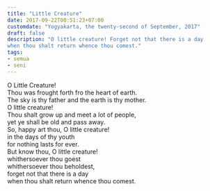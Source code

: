 ```yaml
---
title: "Little Creature"
date: 2017-09-22T00:51:23+07:00
customdate: "Yogyakarta, the twenty-second of September, 2017"
draft: false
description: "O little creature! Forget not that there is a day  
when thou shalt return whence thou comest."
tags:
- semua 
- seni
---
```


O Little Creature!  
Thou was frought forth fro the heart of earth.  
The sky is thy father and the earth is thy mother.  
O little creature!  
Thou shalt grow up and meet a lot of people,  
yet ye shall be old and pass away.  
So, happy art thou, O little creature!  
in the days of thy youth  
for nothing lasts for ever.  
But know thou, O little creature!  
whithersoever thou goest  
whithersoever thou beholdest,  
forget not that there is a day  
when thou shalt return whence thou comest.
